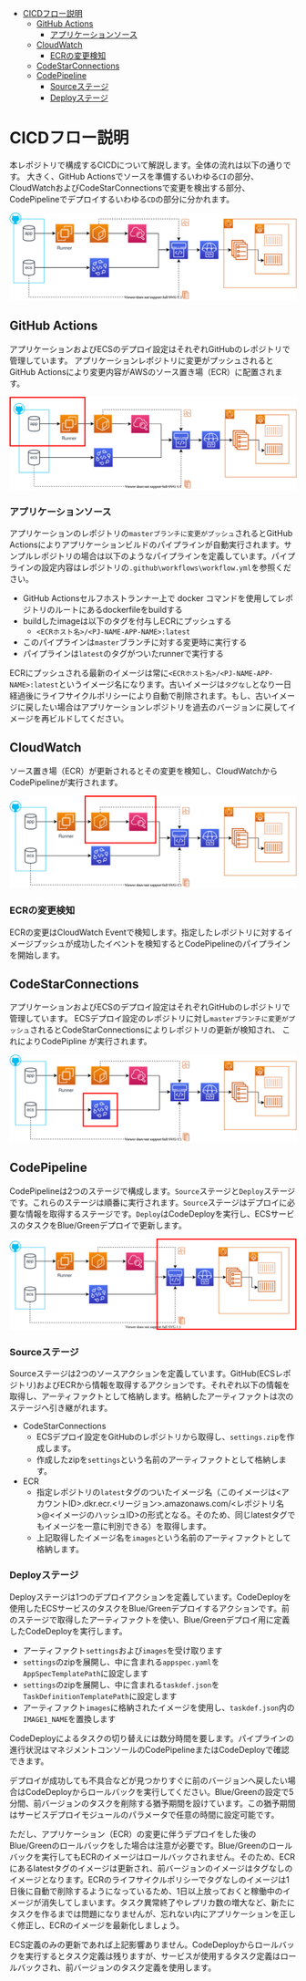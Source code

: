 - [CICDフロー説明](#cicdフロー説明)
  - [GitHub Actions](#github-actions)
    - [アプリケーションソース](#アプリケーションソース)
  - [CloudWatch](#cloudwatch)
    - [ECRの変更検知](#ecrの変更検知)
  - [CodeStarConnections](#CodeStarConnections)
  - [CodePipeline](#codepipeline)
    - [Sourceステージ](#sourceステージ)
    - [Deployステージ](#deployステージ)

# CICDフロー説明

本レポジトリで構成するCICDについて解説します。全体の流れは以下の通りです。
大きく、GitHub Actionsでソースを準備するいわゆる`CI`の部分、
CloudWatchおよびCodeStarConnectionsで変更を検出する部分、
CodePipelineでデプロイするいわゆる`CD`の部分に分かれます。

![](./images/cicd.drawio.svg)

##  GitHub Actions

アプリケーションおよびECSのデプロイ設定はそれぞれGitHubのレポジトリで管理しています。
アプリケーションレポジトリに変更がプッシュされるとGitHub Actionsにより変更内容がAWSのソース置き場（ECR）に配置されます。

![](./images/cicd-github.drawio.svg)

### アプリケーションソース

アプリケーションのレポジトリの`masterブランチに変更がプッシュ`されるとGitHub Actionsによりアプリケーションビルドのパイプラインが自動実行されます。サンプルレポジトリの場合は以下のようなパイプラインを定義しています。パイプラインの設定内容はレポジトリの`.github\workflows\workflow.yml`を参照ください。

- GitHub Actionsセルフホストランナー上で docker コマンドを使用してレポジトリのルートにあるdockerfileをbuildする
- buildしたimageは以下のタグを付与しECRにプッシュする
  - `<ECRホスト名>/<PJ-NAME-APP-NAME>:latest`
- このパイプラインは`master`ブランチに対する変更時に実行する
- パイプラインは`latest`のタグがついたrunnerで実行する

ECRにプッシュされる最新のイメージは常に`<ECRホスト名>/<PJ-NAME-APP-NAME>:latest`というイメージ名になります。古いイメージは`タグなし`となり一日経過後にライフサイクルポリシーにより自動で削除されます。もし、古いイメージに戻したい場合はアプリケーションレポジトリを過去のバージョンに戻してイメージを再ビルドしてください。

## CloudWatch

ソース置き場（ECR）が更新されるとその変更を検知し、CloudWatchからCodePipelineが実行されます。

![](./images/cicd-cloudwatch.drawio.svg)

### ECRの変更検知

ECRの変更はCloudWatch Eventで検知します。指定したレポジトリに対するイメージプッシュが成功したイベントを検知するとCodePipelineのパイプラインを開始します。

## CodeStarConnections

アプリケーションおよびECSのデプロイ設定はそれぞれGitHubのレポジトリで管理しています。
ECSデプロイ設定のレポジトリに対し`masterブランチに変更がプッシュ`されるとCodeStarConnectionsによりレポジトリの更新が検知され、
これによりCodePipline が実行されます。

![](./images/cicd-codestarconnections.drawio.svg)


## CodePipeline

CodePipelineは2つのステージで構成します。`Source`ステージと`Deploy`ステージです。これらのステージは順番に実行されます。`Source`ステージはデプロイに必要な情報を取得するステージです。`Deploy`はCodeDeployを実行し、ECSサービスのタスクをBlue/Greenデプロイで更新します。

![](./images/cicd-code.drawio.svg)

### Sourceステージ

Sourceステージは2つのソースアクションを定義しています。GitHub(ECSレポジトリ)およびECRから情報を取得するアクションです。それぞれ以下の情報を取得し、アーティファクトとして格納します。格納したアーティファクトは次のステージへ引き継がれます。

- CodeStarConnections
  - ECSデプロイ設定をGitHubのレポジトリから取得し、`settings.zip`を作成します。
  - 作成したzipを`settings`という名前のアーティファクトとして格納します。
- ECR
  - 指定レポジトリの`latest`タグのついたイメージ名（このイメージは<アカウントID>.dkr.ecr.<リージョン>.amazonaws.com/<レポジトリ名>@<イメージのハッシュID>の形式となる。そのため、同じlatestタグでもイメージを一意に判別できる）を取得します。
  - 上記取得したイメージ名を`images`という名前のアーティファクトとして格納します。

### Deployステージ

Deployステージは1つのデプロイアクションを定義しています。CodeDeployを使用したECSサービスのタスクをBlue/Greenデプロイするアクションです。前のステージで取得したアーティファクトを使い、Blue/Greenデプロイ用に定義したCodeDeployを実行します。

- アーティファクト`settings`および`images`を受け取ります
- `settings`のzipを展開し、中に含まれる`appspec.yaml`を`AppSpecTemplatePath`に設定します
- `settings`のzipを展開し、中に含まれる`taskdef.json`を`TaskDefinitionTemplatePath`に設定します
- アーティファクト`images`に格納されたイメージを使用し、`taskdef.json`内の`IMAGE1_NAME`を置換します
  
CodeDeployによるタスクの切り替えには数分時間を要します。パイプラインの進行状況はマネジメントコンソールのCodePipelineまたはCodeDeployで確認できます。

デプロイが成功しても不具合などが見つかりすぐに前のバージョンへ戻したい場合はCodeDeployからロールバックを実行してください。Blue/Greenの設定で5分間、前バージョンのタスクを削除する猶予期間を設けています。この猶予期間はサービスデプロイモジュールのパラメータで任意の時間に設定可能です。

ただし、アプリケーション（ECR）の変更に伴うデプロイをした後のBlue/Greenのロールバックをした場合は注意が必要です。Blue/Greenのロールバックを実行してもECRのイメージはロールバックされません。そのため、ECRにあるlatestタグのイメージは更新され、前バージョンのイメージはタグなしのイメージとなります。ECRのライフサイクルポリシーでタグなしのイメージは1日後に自動で削除するようになっているため、1日以上放っておくと稼働中のイメージが消失してしまいます。タスク異常終了やレプリカ数の増大など、新たにタスクを作るまでは問題になりませんが、忘れない内にアプリケーションを正しく修正し、ECRのイメージを最新化しましょう。

ECS定義のみの更新であれば上記影響ありません。CodeDeployからロールバックを実行するとタスク定義は残りますが、サービスが使用するタスク定義はロールバックされ、前バージョンのタスク定義を使用します。

